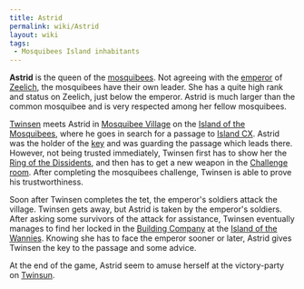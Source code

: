 ```yaml
---
title: Astrid
permalink: wiki/Astrid
layout: wiki
tags:
 - Mosquibees Island inhabitants
---
```


**Astrid** is the queen of the [mosquibees](mosquibee "wikilink"). Not
agreeing with the [emperor](emperor "wikilink") of
[Zeelich](Zeelich "wikilink"), the mosquibees have their own leader. She
has a quite high rank and status on Zeelich, just below the emperor.
Astrid is much larger than the common mosquibee and is very respected
among her fellow mosquibees.

[Twinsen](Twinsen "wikilink") meets Astrid in [Mosquibee
Village](Mosquibee_Village "wikilink") on the [Island of the
Mosquibees](Island_of_the_Mosquibees "wikilink"), where he goes in
search for a passage to [Island CX](Island_CX "wikilink"). Astrid was
the holder of the [key](Key_to_the_Passage_to_CX "wikilink") and was
guarding the passage which leads there. However, not being trusted
immediately, Twinsen first has to show her the [Ring of the
Dissidents](Ring_of_the_Dissidents "wikilink"), and then has to get a
new weapon in the [Challenge room](Challenge_room "wikilink"). After
completing the mosquibees challenge, Twinsen is able to prove his
trustworthiness.

Soon after Twinsen completes the tet, the emperor's soldiers attack the
village. Twinsen gets away, but Astrid is taken by the emperor's
soldiers. After asking some survivors of the attack for assistance,
Twinsen eventually manages to find her locked in the [Building
Company](Building_Company "wikilink") at the [Island of the
Wannies](Island_of_the_Wannies "wikilink"). Knowing she has to face the
emperor sooner or later, Astrid gives Twinsen the key to the passage and
some advice.

At the end of the game, Astrid seem to amuse herself at the
victory-party on [Twinsun](Twinsun "wikilink").
